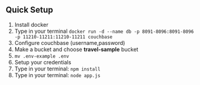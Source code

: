 ## Quick Setup 

1. Install docker
2. Type in your terminal `docker run -d --name db -p 8091-8096:8091-8096 -p 11210-11211:11210-11211 couchbase`
3. Configure couchbase (username,password)
4. Make a bucket and choose **travel-sample** bucket
5. `mv .env-example .env`
6. Setup your credentials
7. Type in your terminal: `npm install`
8. Type in your terminal: `node app.js`
